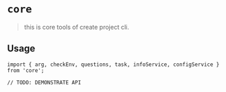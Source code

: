 # `core`

> this is core tools of create project cli.

## Usage

```
import { arg, checkEnv, questions, task, infoService, configService } from 'core';

// TODO: DEMONSTRATE API
```
